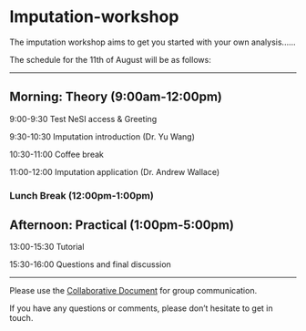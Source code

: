 # Imputation-workshop

The imputation workshop aims to get you started with your own analysis......

The schedule for the 11th of August will be as follows:

---

## Morning: Theory (9:00am-12:00pm)
9:00-9:30  Test NeSI access & Greeting

9:30-10:30 Imputation introduction (Dr. Yu Wang)

10:30-11:00 Coffee break

11:00-12:00 Imputation application (Dr. Andrew Wallace)
 
### Lunch Break (12:00pm-1:00pm)
 
## Afternoon: Practical (1:00pm-5:00pm)
13:00-15:30 Tutorial

15:30-16:00 Questions and final discussion 

---

Please use the <a href="https://pad.riseup.net/p/28_09_2020-Imputation-Workshop">Collaborative Document</a> for group communication.

If you have any questions or comments, please don’t hesitate to get in touch.
